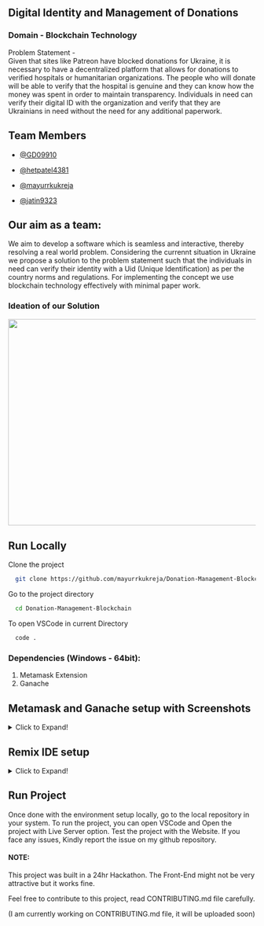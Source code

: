 ## Digital Identity and Management of Donations

### Domain - Blockchain Technology 

Problem Statement -  
Given that sites like Patreon have blocked donations for Ukraine,
it is necessary to have a decentralized platform that allows for
donations to verified hospitals or humanitarian organizations.
The people who will donate will be able to verify that the hospital
is genuine and they can know how the money was spent in order
to maintain transparency. Individuals in need can verify their
digital ID with the organization and verify that they are
Ukrainians in need without the need for any additional
paperwork.
    
## Team Members

- [@GD09910](https://github.com/GD0910)

- [@hetpatel4381](https://github.com/hetpatel4381)

- [@mayurrkukreja](https://github.com/mayurrkukreja)

- [@jatin9323](https://github.com/jatin9323)


## Our aim as a team:

We aim to develop a software which is seamless and interactive, thereby
resolving a real world problem. Considering the currennt situation in Ukraine
we propose a solution to the problem statement such that the individuals in need can
verify their identity with a Uid (Unique Identification) as per the country norms and regulations.
For implementing the concept we use blockchain technology effectively with minimal paper work.

### Ideation of our Solution

<img src="https://github.com/mayurrkukreja/buggyBytes-TSEC-Hacks-2022/blob/main/assets/img/ideation.png?raw=true" width="620" height="420">


## Run Locally

Clone the project

```bash
  git clone https://github.com/mayurrkukreja/Donation-Management-Blockchain.git
```

Go to the project directory

```bash
  cd Donation-Management-Blockchain
```
To open VSCode in current Directory

```bash
  code .
```

### Dependencies (Windows - 64bit):


1. Metamask Extension
2. Ganache 

## Metamask and Ganache setup with Screenshots

<details>
    <summary> Click to Expand! </summary>
    <br>
<img src="https://github.com/mayurrkukreja/Donation-Management-Blockchain/blob/main/assets/screenshots/1.png?raw=true" width="620" height="420">
<img src="https://github.com/mayurrkukreja/Donation-Management-Blockchain/blob/main/assets/screenshots/2.png?raw=true" width="620" height="420">
<img src="https://github.com/mayurrkukreja/Donation-Management-Blockchain/blob/main/assets/screenshots/3.png?raw=true" width="620" height="420">
<img src="https://github.com/mayurrkukreja/Donation-Management-Blockchain/blob/main/assets/screenshots/4.png?raw=true" width="620" height="420">
<img src="https://github.com/mayurrkukreja/Donation-Management-Blockchain/blob/main/assets/screenshots/5.png?raw=true" width="620" height="420">
<img src="https://github.com/mayurrkukreja/Donation-Management-Blockchain/blob/main/assets/screenshots/6.png?raw=true" width="620" height="420">
</details>

## Remix IDE setup

<details>
    <summary> Click to Expand! </summary>
    <br>
<img src="https://github.com/mayurrkukreja/Donation-Management-Blockchain/blob/main/assets/screenshots/7.png?raw=true" width="620" height="420">
<img src="https://github.com/mayurrkukreja/Donation-Management-Blockchain/blob/main/assets/screenshots/8.png?raw=true" width="620" height="420">
<img src="https://github.com/mayurrkukreja/Donation-Management-Blockchain/blob/main/assets/screenshots/9.png?raw=true" width="620" height="420">
<img src="https://github.com/mayurrkukreja/Donation-Management-Blockchain/blob/main/assets/screenshots/10.png?raw=true" width="620" height="420">
</details>



## Run Project

Once done with the environment setup locally, go to the
local repository in your system.
To run the project, you can open VSCode and Open the project
with Live Server option.
Test the project with the Website.
If you face any issues, Kindly report the issue on my github
repository.


#### NOTE: 
This project was built in a 24hr Hackathon. The Front-End might not
be very attractive but it works fine.

Feel free to contribute to this project, read CONTRIBUTING.md file carefully.

(I am currently working on CONTRIBUTING.md file, it will be uploaded soon)
